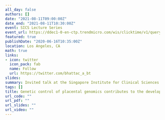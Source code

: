 ```yaml
---
all_day: false
authors: []
date: "2021-08-11T09:00:00Z"
date_end: "2021-08-11T10:30:00Z"
event: SICS Lecture Series
event_url: https://ddec1-0-en-ctp.trendmicro.com/wis/clicktime/v1/query?url=https%3a%2f%2fzoom.us%2fj%2f95491769898%3fpwd%3dS2ZKdlJlUXJ3aE9PVzJuVEpJV0lFZz09&umid=68890ab9-c756-4f27-8dbb-bf273a136659&auth=8d3ccd473d52f326e51c0f75cb32c9541898e5d5-c7c7f793a9f70beb1e9633f6a70759603754ce96
featured: true
publishDate: "2020-06-16T10:35:00Z"
location: Los Angeles, CA
math: true
links:
- icon: twitter
  icon_pack: fab
  name: Follow
  url: https://twitter.com/bhattac_a_bt
slides:
summary: Invited talk at the Singapore Institute for Clinical Sciences
tags: []
title: Genetic control of placental genomics contributes to the development of complex traits
url_code: ""
url_pdf: ""
url_slides: ""
url_video: ""
---
```

